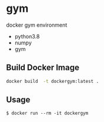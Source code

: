 # gym

docker gym environment

- python3.8
- numpy
- gym


## Build Docker Image

```bash
docker build  -t dockergym:latest .
```

## Usage

```
$ docker run --rm -it dockergym
```


